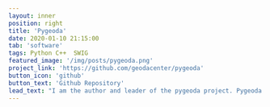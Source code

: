 ```yaml
---
layout: inner
position: right
title: 'Pygeoda'
date: 2020-01-10 21:15:00
tab: 'software'
tags: Python C++  SWIG
featured_image: '/img/posts/pygeoda.png'
project_link: 'https://github.com/geodacenter/pygeoda'
button_icon: 'github'
button_text: 'Github Repository'
lead_text: "I am the author and leader of the pygeoda project. Pygeoda is a python library for spatial data analysis based on GeoDa and libgeoda, which is a C++ library designed for programmers to do spatial data analysis using their favoriate programming languages. SWIG is used to wrapper the C++ library for building the pygeoda package, which is aimed to be easily integratd with other libraries, softwares or systems on different platforms."
---
```

